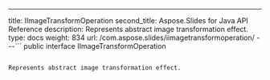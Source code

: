 ---
title: IImageTransformOperation
second_title: Aspose.Slides for Java API Reference
description: Represents abstract image transformation effect.
type: docs
weight: 834
url: /com.aspose.slides/iimagetransformoperation/
---```
public interface IImageTransformOperation
```

Represents abstract image transformation effect.
